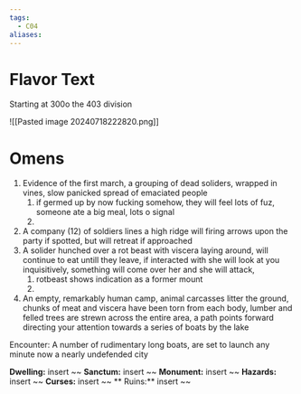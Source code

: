 ```yaml
---
tags:
  - C04
aliases:
---
```


 # Flavor Text
 Starting at 300o the 403 division 


![[Pasted image 20240718222820.png]]


 # Omens
 1. Evidence of the first march, a grouping of dead soliders, wrapped in vines, slow panicked spread of emaciated people
	 1. if germed up by now fucking somehow, they will feel lots of fuz, someone ate a big meal, lots o signal 
	 2. 
 2. A company (12) of soldiers lines a high ridge will firing arrows upon the party if spotted, but will retreat if approached
 3. A solider hunched over a rot beast with viscera laying around, will continue to eat untill they leave, if interacted with she will look at you inquisitively, something will come over her and she will attack, 
	 1. rotbeast shows indication as a former mount
	 2. 
 4. An empty, remarkably human camp, animal carcasses litter the ground, chunks of meat and viscera have been torn from each body, lumber and felled trees are strewn across the entire area, a path points forward directing your attention towards a series of boats by the lake 


Encounter: 
A number of rudimentary long boats, are set to launch any minute now a nearly undefended city 

 




**Dwelling:** insert ~~  **Sanctum:** insert ~~ **Monument:** insert ~~ **Hazards:** insert ~~ **Curses:** insert ~~ ** Ruins:** insert ~~ 

 
 
 
